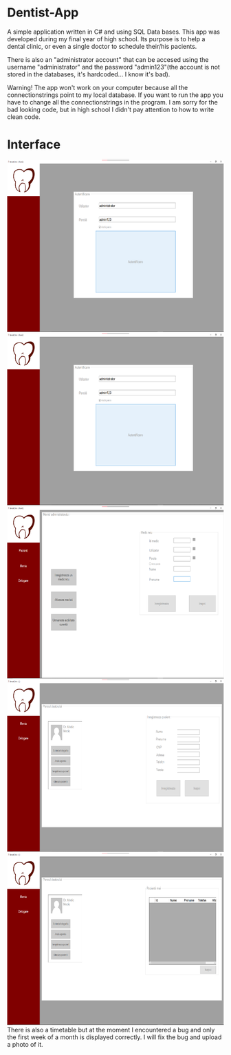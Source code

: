 # Dentist-App

A simple application written in C# and using SQL Data bases.
This app was developed during my final year of high school. Its purpose is to help a dental clinic, or even a single doctor to schedule their/his pacients.

There is also an "administrator account" that can be accesed using the username "administrator" and the password "admin123"(the account is not stored in the databases, it's hardcoded... I know it's bad).

Warning! The app won't work on your computer because all the connectionstrings point to my local database. If you want to run the app you have to change all the connectionstrings in the program. I am sorry for the bad looking code, but in high school I didn't pay attention to how to write clean code.

# Interface

<img src="ss1.png" width="auto" height="400px" />
<img src="ss2.png" width="auto" height="400px" />
<img src="ss3.png" width="auto" height="400px" />
<img src="ss4.png" width="auto" height="400px" />
<img src="ss5.png" width="auto" height="400px" />
There is also a timetable but at the moment I encountered a bug and only the first week of a month is displayed correctly. I will fix the bug and upload a photo of it.
